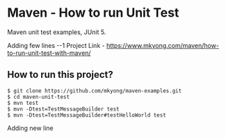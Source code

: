 # Maven - How to run Unit Test
Maven unit test examples, JUnit 5.

Adding few lines --1
Project Link - https://www.mkyong.com/maven/how-to-run-unit-test-with-maven/

## How to run this project?
```
$ git clone https://github.com/mkyong/maven-examples.git
$ cd maven-unit-test
$ mvn test
$ mvn -Dtest=TestMessageBuilder test
$ mvn -Dtest=TestMessageBuilder#testHelloWorld test
```
Adding new line
